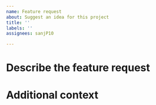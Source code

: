 ```yaml
---
name: Feature request
about: Suggest an idea for this project
title: ''
labels: ''
assignees: sanjP10

---
```


# Describe the feature request


# Additional context
